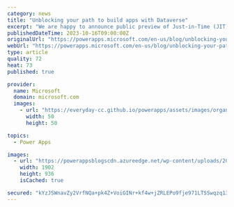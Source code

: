 ```yaml
---
category: news
title: "Unblocking your path to build apps with Dataverse"
excerpt: "We are happy to announce public preview of Just-in-Time (JIT) Developer Environments, a smart routing that will be a game-changer for building premium apps with Dataverse. It will assess whether the app you want to build demands more permissions than what your current environment provides. In cases of"
publishedDateTime: 2023-10-16T09:00:00Z
originalUrl: "https://powerapps.microsoft.com/en-us/blog/unblocking-your-path-to-build-apps-with-dataverse/"
webUrl: "https://powerapps.microsoft.com/en-us/blog/unblocking-your-path-to-build-apps-with-dataverse/"
type: article
quality: 72
heat: 73
published: true

provider:
  name: Microsoft
  domain: microsoft.com
  images:
    - url: "https://everyday-cc.github.io/powerapps/assets/images/organizations/microsoft.com-50x50.jpg"
      width: 50
      height: 50

topics:
  - Power Apps

images:
  - url: "https://powerappsblogscdn.azureedge.net/wp-content/uploads/2023/10/Home-page-6.gif"
    width: 1902
    height: 936
    isCached: true

secured: "kYzJSWnavZy2VrfNQa+pk4Z+VoiGINr+kf4w+jZRLEPo9fje971LTSSwqzq13q+6LuRvunv6NpJBwfOULefAOzH/eQEI8hjY2nNIHcPiluLanangTdBArpdrA6udgNHh0FrJes0gEz6PcNAdHCSl4NM1sxAALLwLpQJqwLWLcXT24O225bX3o84anrxjPCla3hE0Kf3PNqQIttOTF3oahYfOVmFmT2nwI95JJ/nvVJcjA/dHRBvpB0Cm2pzEpCYAyLIS5g4A/sGdfUd6Cu/+iUSRQj+NergDn6yy3Bsf+k/4DmhFeTnPJv3xjVHY0p+hoVD8Bc7E2V4CI6R2r0m/Pinjz2Bz7goxxbr3PEYXHLc=;VDa1kJ0Zy/1fhc9FohQdfg=="
---
```


